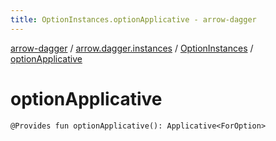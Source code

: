 ```yaml
---
title: OptionInstances.optionApplicative - arrow-dagger
---
```


[arrow-dagger](../../index.html) / [arrow.dagger.instances](../index.html) / [OptionInstances](index.html) / [optionApplicative](./option-applicative.html)

# optionApplicative

`@Provides fun optionApplicative(): Applicative<ForOption>`